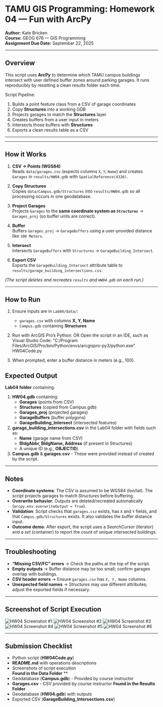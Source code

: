 # TAMU GIS Programming: Homework 04 — Fun with ArcPy
 
**Author:** Kate Bricken  
**Course:** GEOG 676 — GIS Programming  
**Assignment Due Date:** September 22, 2025  
 
---
 
## Overview
This script uses **ArcPy** to determine which TAMU campus buildings intersect with user defined buffer zones around parking garages. It runs reproducibly by resetting a clean results folder each time.

Script Pipeline:
1. Builds a point feature class from a CSV of garage coordinates 
2. Copy **Structures** into a working GDB 
3. Projects garages to match the **Structures** layer  
4. Creates buffers from a user input in meters  
5. Intersects those buffers with **Structures**  
6. Exports a clean results table as a CSV  
 
---
 

---

## How it Works

1. **CSV → Points (WGS84)**  
   Reads `data/garages.csv` (expects columns `X`, `Y`, `Name`) and creates `Garages` in `results/HW04.gdb` with `SpatialReference(4326)`.

2. **Copy Structures**  
   Copies `data/Campus.gdb/Structures` into `results/HW04.gdb` so all processing occurs in one geodatabase.

3. **Project Garages**  
   Projects `Garages` to the **same coordinate system as `Structures`** → `Garages_proj` (so buffer units are correct).

4. **Buffer**  
   Buffers `Garages_proj` → `GarageBuffers` using a user-provided distance like `100 Meters`.

5. **Intersect**  
   Intersects `GarageBuffers` with `Structures` → `GarageBuilding_Intersect`.

6. **Export CSV**  
   Exports the `GarageBuilding_Intersect` attribute table to `results/garage_building_intersections.csv`.

*(The script deletes and recreates `results` and `HW04.gdb` on each run.)*

---

## How to Run

1. Ensure inputs are in `Lab04/data/`:
   - `garages.csv` with columns **X, Y, Name**
   - `Campus.gdb` containing **Structures**

2. Run with ArcGIS Pro’s Python:
   OR
   Open the script in an IDE, such as Visual Studio Code:
   "C:/Program Files/ArcGIS/Pro/bin/Python/envs/arcgispro-py3/python.exe" HW04Code.py
 
3. When prompted, enter a buffer distance in meters (e.g., 100).
 
## Expected Output
**Lab04 folder** containing:
1. **HW04.gdb** containing:
   - **Garages** (points from CSV)  
   - **Structures** (copied from Campus.gdb)  
   - **Garages_proj** (projected garages)  
   - **GarageBuffers** (buffer polygons)  
   - **GarageBuilding_Intersect** (intersected features)  
2. **garage_building_intersections.csv** in the Lab04 folder with fields such as:
   - **Name** (garage name from CSV)  
   - **BldgAbbr, BldgName, Address** (if present in Structures)  
   - A unique ID (e.g., **OBJECTID**)  
3. **Campus.gdb**  & **garages.csv** - These were provided instead of created by the script.
 
---
 
## Notes
- **Coordinate systems**: The CSV is assumed to be WGS84 (lon/lat). The script projects garages to match *Structures* before buffering.  
- **Overwrite behavior**: Outputs are deleted/recreated automatically (`arcpy.env.overwriteOutput = True`).  
- **Validation**: Script checks that `garages.csv` exists, has `X` and `Y` fields, and that `Campus.gdb/Structures` exists. It also validates the buffer distance input.  
- **Outcome demo**: After export, the script uses a *SearchCursor* (iterator) and a *set* (container) to report the count of unique intersected buildings.
---
 
## Troubleshooting
- **“Missing CSV/FC” errors** → Check the paths at the top of the script.  
- **Empty outputs** → Buffer distance may be too small; confirm garages overlap with buildings.  
- **CSV header errors** → Ensure `garages.csv` has `X, Y, Name` columns.  
- **Unexpected field names** → *Structures* may use different attributes; adjust the exported fields if necessary.  
 
---
 
## Screenshot of Script Execution
![HW04 Screenshot #1](https://github.com/KTB2025/Bricken-Online-GEOG676-Fall2025/blob/5e8b21618ce458cca0b0f5271151f45e4190ab02/Lab04/Images/Bricken_GEOG676_HW4.png)
![HW04 Screenshot #2](https://github.com/KTB2025/Bricken-Online-GEOG676-Fall2025/blob/5e8b21618ce458cca0b0f5271151f45e4190ab02/Lab04/Images/Bricken_GEOG676_HW4_2.png)
![HW04 Screenshot #3](https://github.com/KTB2025/Bricken-Online-GEOG676-Fall2025/blob/5e8b21618ce458cca0b0f5271151f45e4190ab02/Lab04/Images/Bricken_GEOG676_HW4_3.png)
![HW04 Screenshot #4](https://github.com/KTB2025/Bricken-Online-GEOG676-Fall2025/blob/5e8b21618ce458cca0b0f5271151f45e4190ab02/Lab04/Images/Bricken_GEOG676_HW4_4.png)
![HW04 Screenshot #5](https://github.com/KTB2025/Bricken-Online-GEOG676-Fall2025/blob/5e8b21618ce458cca0b0f5271151f45e4190ab02/Lab04/Images/Bricken_GEOG676_HW4_5.png)
![HW04 Screenshot #6](https://github.com/KTB2025/Bricken-Online-GEOG676-Fall2025/blob/5e8b21618ce458cca0b0f5271151f45e4190ab02/Lab04/Images/Bricken_GEOG676_HW4_6.png)





 
---
 
## Submission Checklist
- Python script (**HW04Code.py**)  
- **README.md** with operations descriptions  
- Screenshots of script execution  
**Found in the Data Folder** **
- Geodatabase (**Campus.gdb**) - Provided by course instructor
- **Garages.csv** - CSV provided by course instructor
**Found in the Results Folder**
- Geodatabase (**HW04.gdb**) with outputs  
- Exported CSV (**GarageBuilding_Intersections.csv**)  
 
 
